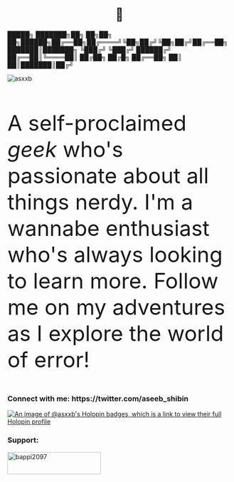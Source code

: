 

<span title="hey .thanks for the visit 👾"> 
<h1 align="center">👋</h1></span>

<span title="🐞 ">

 █████╗ ███████╗██╗  ██╗██╗  ██╗██████╗██╔══██╗██╔════╝╚██╗██╔╝╚██╗██╔╝██╔══██╗    ███████║███████╗ ╚███╔╝  ╚███╔╝ ██████╔╝     ██╔══██║╚════██║ ██╔██╗  ██╔█╗ ██╔══██╗    ██║  ██║███████║██╔╝ 
</span>

<p align="left"> <img src="https://komarev.com/ghpvc/?username=asxxb&label=Profile%20views&color=0e75b6&style=flat" alt="asxxb" /> </p>



<p align="left"> <a href="https://twitter.com/aseeb_shibin" ><img src="https://img.shields.io/twitter/follow/?logo=twitter&style=for-the-badge" alt="" /></a> </p>
<p style="font-size:48px">A self-proclaimed <i>geek</i> who's passionate about all things nerdy. I'm a wannabe enthusiast who's always looking to learn more. Follow me on my adventures as I explore the world of error!</p>


<h3 align="left">Connect with me: https://twitter.com/aseeb_shibin</h3> 

[![An image of @asxxb's Holopin badges, which is a link to view their full Holopin profile](https://holopin.me/asxxb)](https://holopin.io/@asxxb)


<p align="left">
</p>
<h3 align="left">Support:</h3>
<p ><a href="https://www.buymeacoffee.com/aseebshibin"> <img align="center" src="https://cdn.buymeacoffee.com/buttons/v2/default-yellow.png" height="50" width="210" alt="bappi2097" /></a></p><br><br>



